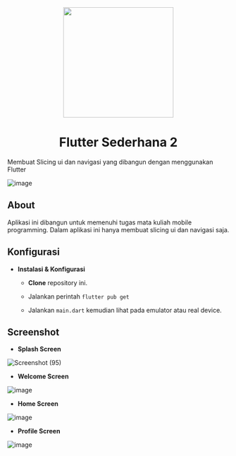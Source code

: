 <div align="center"><img src="https://user-images.githubusercontent.com/113486720/231604791-4cc8f392-a544-467e-8bb2-93b6ba9939f8.png" height=250 width=250 </img></div>

# <div align="center">Flutter Sederhana 2</div>
Membuat Slicing ui dan navigasi yang dibangun dengan menggunakan Flutter

<img style = "max-width= 100%;" alt="image" src="https://user-images.githubusercontent.com/113486720/231608176-5677cdec-2f70-4aae-b17b-6ba8b57b871b.png">

## About
Aplikasi ini dibangun untuk memenuhi tugas mata kuliah mobile programming. Dalam aplikasi ini hanya membuat slicing ui dan navigasi saja.

## Konfigurasi
* **Instalasi & Konfigurasi**

  + **Clone** repository ini.
  
  + Jalankan perintah `flutter pub get`
  
  + Jalankan `main.dart` kemudian lihat pada emulator atau real device.

## Screenshot 
+ **Splash Screen**

![Screenshot (95)](https://user-images.githubusercontent.com/113486720/231599687-c50602be-33f9-47ca-96f3-e8e006218883.png)

+ **Welcome Screen**

![image](https://user-images.githubusercontent.com/113486720/231603820-15144513-da73-4aaf-9f41-fde83610d1f4.png)

+ **Home Screen**

![image](https://user-images.githubusercontent.com/113486720/231604049-0fc78e4a-fea2-4de7-b1b9-c171be61c5ab.png)

+ **Profile Screen**

![image](https://user-images.githubusercontent.com/113486720/231604164-bee27373-9958-4f0b-b0cf-053fce59bff9.png)
